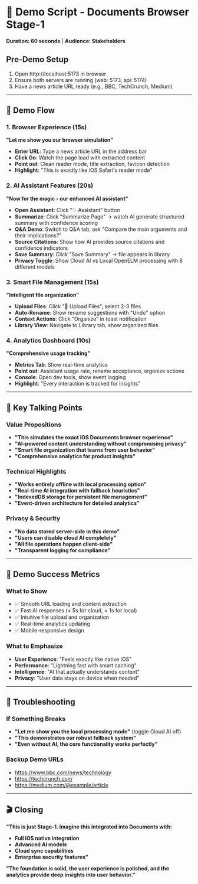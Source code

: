 # 🎯 Demo Script - Documents Browser Stage-1

**Duration: 60 seconds** | **Audience: Stakeholders**

## Pre-Demo Setup
1. Open http://localhost:5173 in browser
2. Ensure both servers are running (web: 5173, api: 5174)
3. Have a news article URL ready (e.g., BBC, TechCrunch, Medium)

---

## 🚀 Demo Flow

### 1. Browser Experience (15s)
**"Let me show you our browser simulation"**

- **Enter URL**: Type a news article URL in the address bar
- **Click Go**: Watch the page load with extracted content
- **Point out**: Clean reader mode, title extraction, favicon detection
- **Highlight**: "This is exactly like iOS Safari's reader mode"

### 2. AI Assistant Features (20s)
**"Now for the magic - our enhanced AI assistant"**

- **Open Assistant**: Click "✨ Assistant" button
- **Summarize**: Click "Summarize Page" → watch AI generate structured summary with confidence scoring
- **Q&A Demo**: Switch to Q&A tab, ask "Compare the main arguments and their implications?"
- **Source Citations**: Show how AI provides source citations and confidence indicators
- **Save Summary**: Click "Save Summary" → file appears in library
- **Privacy Toggle**: Show Cloud AI vs Local OpenELM processing with 8 different models

### 3. Smart File Management (15s)
**"Intelligent file organization"**

- **Upload Files**: Click "📁 Upload Files", select 2-3 files
- **Auto-Rename**: Show rename suggestions with "Undo" option
- **Context Actions**: Click "Organize" in toast notification
- **Library View**: Navigate to Library tab, show organized files

### 4. Analytics Dashboard (10s)
**"Comprehensive usage tracking"**

- **Metrics Tab**: Show real-time analytics
- **Point out**: Assistant usage rate, rename acceptance, organize actions
- **Console**: Open dev tools, show event logging
- **Highlight**: "Every interaction is tracked for insights"

---

## 🎤 Key Talking Points

### Value Propositions
- **"This simulates the exact iOS Documents browser experience"**
- **"AI-powered content understanding without compromising privacy"**
- **"Smart file organization that learns from user behavior"**
- **"Comprehensive analytics for product insights"**

### Technical Highlights
- **"Works entirely offline with local processing option"**
- **"Real-time AI integration with fallback heuristics"**
- **"IndexedDB storage for persistent file management"**
- **"Event-driven architecture for detailed analytics"**

### Privacy & Security
- **"No data stored server-side in this demo"**
- **"Users can disable cloud AI completely"**
- **"All file operations happen client-side"**
- **"Transparent logging for compliance"**

---

## 🎯 Demo Success Metrics

### What to Show
- ✅ Smooth URL loading and content extraction
- ✅ Fast AI responses (< 5s for cloud, < 1s for local)
- ✅ Intuitive file upload and organization
- ✅ Real-time analytics updating
- ✅ Mobile-responsive design

### What to Emphasize
- **User Experience**: "Feels exactly like native iOS"
- **Performance**: "Lightning fast with smart caching"
- **Intelligence**: "AI that actually understands content"
- **Privacy**: "User data stays on device when needed"

---

## 🚨 Troubleshooting

### If Something Breaks
- **"Let me show you the local processing mode"** (toggle Cloud AI off)
- **"This demonstrates our robust fallback system"**
- **"Even without AI, the core functionality works perfectly"**

### Backup Demo URLs
- https://www.bbc.com/news/technology
- https://techcrunch.com
- https://medium.com/@example/article

---

## 🎬 Closing

**"This is just Stage-1. Imagine this integrated into Documents with:**
- **Full iOS native integration**
- **Advanced AI models**
- **Cloud sync capabilities**
- **Enterprise security features"**

**"The foundation is solid, the user experience is polished, and the analytics provide deep insights into user behavior."**

